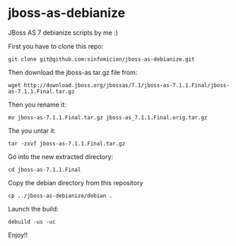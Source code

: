 jboss-as-debianize
==================

JBoss AS 7 debianize scripts by me :)

First you have to clone this repo:
```
git clone git@github.com:sinfomicien/jboss-as-debianize.git
```

Then download the jboss-as tar.gz file from:
```
wget http://download.jboss.org/jbossas/7.1/jboss-as-7.1.1.Final/jboss-as-7.1.1.Final.tar.gz
```

Then you rename it:
```
mv jboss-as-7.1.1.Final.tar.gz jboss-as_7.1.1.Final.orig.tar.gz
```

The you untar it:
```
tar -zxvf jboss-as-7.1.1.Final.tar.gz
```

Go into the new extracted directory:
```
cd jboss-as-7.1.1.Final
```

Copy the debian directory from this repository
```
cp ../jboss-as-debianize/debian .
```

Launch the build:
```
debuild -us -uc
```

Enjoy!!
